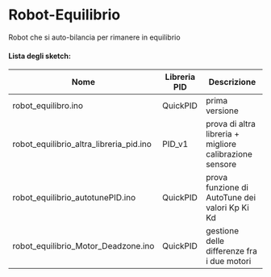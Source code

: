 # Robot-Equilibrio
Robot che si auto-bilancia per rimanere in equilibrio

#### Lista degli sketch:
| Nome | Libreria PID | Descrizione |
| ------ | ------ | ------ |
| robot_equilibro.ino | QuickPID | prima versione |
| robot_equilibrio_altra_libreria_pid.ino | PID_v1 | prova di altra libreria + migliore calibrazione sensore |
| robot_equilibrio_autotunePID.ino | QuickPID | prova funzione di AutoTune dei valori Kp Ki Kd |
| robot_equilibrio_Motor_Deadzone.ino | QuickPID | gestione delle differenze fra i due motori |

